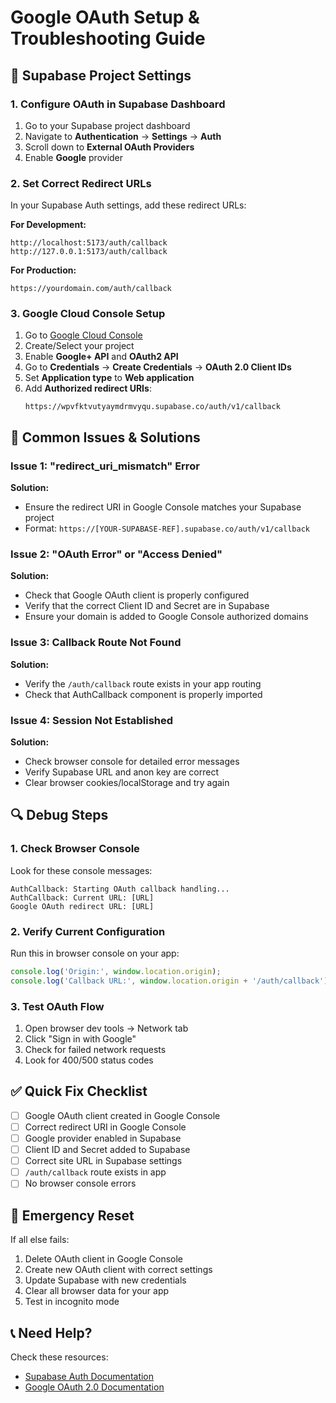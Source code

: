 # Google OAuth Setup & Troubleshooting Guide

## 🔧 **Supabase Project Settings**

### **1. Configure OAuth in Supabase Dashboard**

1. Go to your Supabase project dashboard
2. Navigate to **Authentication** → **Settings** → **Auth**
3. Scroll down to **External OAuth Providers**
4. Enable **Google** provider

### **2. Set Correct Redirect URLs**

In your Supabase Auth settings, add these redirect URLs:

**For Development:**
```
http://localhost:5173/auth/callback
http://127.0.0.1:5173/auth/callback
```

**For Production:**
```
https://yourdomain.com/auth/callback
```

### **3. Google Cloud Console Setup**

1. Go to [Google Cloud Console](https://console.cloud.google.com/)
2. Create/Select your project
3. Enable **Google+ API** and **OAuth2 API**
4. Go to **Credentials** → **Create Credentials** → **OAuth 2.0 Client IDs**
5. Set **Application type** to **Web application**
6. Add **Authorized redirect URIs**:
   ```
   https://wpvfktvutyaymdrmvyqu.supabase.co/auth/v1/callback
   ```

## 🐛 **Common Issues & Solutions**

### **Issue 1: "redirect_uri_mismatch" Error**
**Solution:** 
- Ensure the redirect URI in Google Console matches your Supabase project
- Format: `https://[YOUR-SUPABASE-REF].supabase.co/auth/v1/callback`

### **Issue 2: "OAuth Error" or "Access Denied"**
**Solution:**
- Check that Google OAuth client is properly configured
- Verify that the correct Client ID and Secret are in Supabase
- Ensure your domain is added to Google Console authorized domains

### **Issue 3: Callback Route Not Found**
**Solution:**
- Verify the `/auth/callback` route exists in your app routing
- Check that AuthCallback component is properly imported

### **Issue 4: Session Not Established**
**Solution:**
- Check browser console for detailed error messages
- Verify Supabase URL and anon key are correct
- Clear browser cookies/localStorage and try again

## 🔍 **Debug Steps**

### **1. Check Browser Console**
Look for these console messages:
```
AuthCallback: Starting OAuth callback handling...
AuthCallback: Current URL: [URL]
Google OAuth redirect URL: [URL]
```

### **2. Verify Current Configuration**
Run this in browser console on your app:
```javascript
console.log('Origin:', window.location.origin);
console.log('Callback URL:', window.location.origin + '/auth/callback');
```

### **3. Test OAuth Flow**
1. Open browser dev tools → Network tab
2. Click "Sign in with Google"
3. Check for failed network requests
4. Look for 400/500 status codes

## ✅ **Quick Fix Checklist**

- [ ] Google OAuth client created in Google Console
- [ ] Correct redirect URI in Google Console
- [ ] Google provider enabled in Supabase
- [ ] Client ID and Secret added to Supabase
- [ ] Correct site URL in Supabase settings
- [ ] `/auth/callback` route exists in app
- [ ] No browser console errors

## 🚨 **Emergency Reset**

If all else fails:
1. Delete OAuth client in Google Console
2. Create new OAuth client with correct settings
3. Update Supabase with new credentials
4. Clear all browser data for your app
5. Test in incognito mode

## 📞 **Need Help?**

Check these resources:
- [Supabase Auth Documentation](https://supabase.com/docs/guides/auth)
- [Google OAuth 2.0 Documentation](https://developers.google.com/identity/protocols/oauth2) 